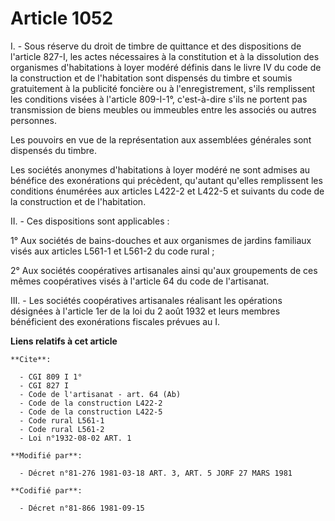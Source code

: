 # Article 1052

I. - Sous réserve du droit de timbre de quittance et des dispositions de l'article 827-I, les actes nécessaires à la
constitution et à la dissolution des organismes d'habitations à loyer modéré définis dans le livre IV du code de la
construction et de l'habitation sont dispensés du timbre et soumis gratuitement à la publicité foncière ou à
l'enregistrement, s'ils remplissent les conditions visées à l'article 809-I-1°, c'est-à-dire s'ils ne portent pas
transmission de biens meubles ou immeubles entre les associés ou autres personnes.

Les pouvoirs en vue de la représentation aux assemblées générales sont dispensés du timbre.

Les sociétés anonymes d'habitations à loyer modéré ne sont admises au bénéfice des exonérations qui précèdent, qu'autant
qu'elles remplissent les conditions énumérées aux articles L422-2 et L422-5 et suivants du code de la construction et de
l'habitation.

II. - Ces dispositions sont applicables :

1° Aux sociétés de bains-douches et aux organismes de jardins familiaux visés aux articles L561-1 et L561-2 du code rural ;

2° Aux sociétés coopératives artisanales ainsi qu'aux groupements de ces mêmes coopératives visés à l'article 64 du code de
l'artisanat.

III. - Les sociétés coopératives artisanales réalisant les opérations désignées à l'article 1er de la loi du 2 août 1932 et
leurs membres bénéficient des exonérations fiscales prévues au I.

**Liens relatifs à cet article**

	**Cite**:

	  - CGI 809 I 1°
	  - CGI 827 I
	  - Code de l'artisanat - art. 64 (Ab)
	  - Code de la construction L422-2
	  - Code de la construction L422-5
	  - Code rural L561-1
	  - Code rural L561-2
	  - Loi n°1932-08-02 ART. 1

	**Modifié par**:

	  - Décret n°81-276 1981-03-18 ART. 3, ART. 5 JORF 27 MARS 1981

	**Codifié par**:

	  - Décret n°81-866 1981-09-15
